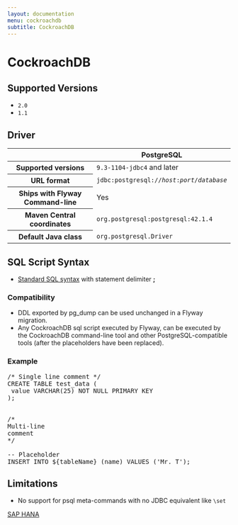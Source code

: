 ```yaml
---
layout: documentation
menu: cockroachdb
subtitle: CockroachDB
---
```

# CockroachDB

## Supported Versions

- `2.0`
- `1.1`

## Driver

<table class="table">
<thead>
<tr>
<th></th>
<th>PostgreSQL</th>
</tr>
</thead>
<tr>
<th>Supported versions</th>
<td><code>9.3-1104-jdbc4</code> and later</td>
</tr>
<tr>
<th>URL format</th>
<td><code>jdbc:postgresql://<i>host</i>:<i>port</i>/<i>database</i></code></td>
</tr>
<tr>
<th>Ships with Flyway Command-line</th>
<td>Yes</td>
</tr>
<tr>
<th>Maven Central coordinates</th>
<td><code>org.postgresql:postgresql:42.1.4</code></td>
</tr>
<tr>
<th>Default Java class</th>
<td><code>org.postgresql.Driver</code></td>
</tr>
</table>

## SQL Script Syntax

- [Standard SQL syntax](/documentation/migrations#sql-based-migrations#syntax) with statement delimiter **;**

### Compatibility

- DDL exported by pg_dump can be used unchanged in a Flyway migration.
- Any CockroachDB sql script executed by Flyway, can be executed by the CockroachDB command-line tool and other
        PostgreSQL-compatible tools (after the placeholders have been replaced).

### Example

<pre class="prettyprint">/* Single line comment */
CREATE TABLE test_data (
 value VARCHAR(25) NOT NULL PRIMARY KEY
);


/*
Multi-line
comment
*/

-- Placeholder
INSERT INTO ${tableName} (name) VALUES (&#x27;Mr. T&#x27;);</pre>

## Limitations

- No support for psql meta-commands with no JDBC equivalent like `\set`

<p class="next-steps">
    <a class="btn btn-primary" href="/documentation/database/saphana">SAP HANA <i class="fa fa-arrow-right"></i></a>
</p>